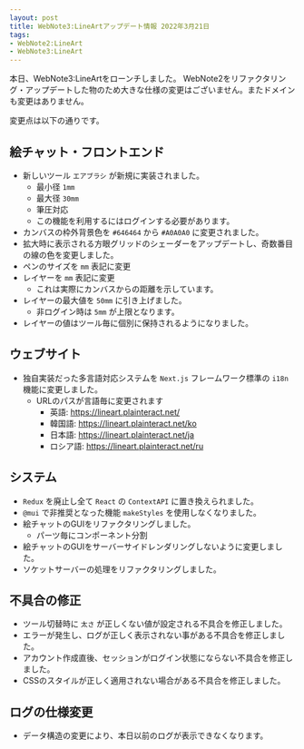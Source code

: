 ```yaml
---
layout: post
title: WebNote3:LineArtアップデート情報 2022年3月21日
tags:
- WebNote2:LineArt
- WebNote3:LineArt
---
```


本日、WebNote3:LineArtをローンチしました。
WebNote2をリファクタリング・アップデートした物のため大きな仕様の変更はございません。またドメインも変更はありません。

変更点は以下の通りです。

## 絵チャット・フロントエンド
* 新しいツール `エアブラシ` が新規に実装されました。
  - 最小径 `1mm`
  - 最大径 `30mm`
  - 筆圧対応
  - この機能を利用するにはログインする必要があります。
* カンバスの枠外背景色を `#646464` から `#A0A0A0` に変更されました。
* 拡大時に表示される方眼グリッドのシェーダーをアップデートし、奇数番目の線の色を変更しました。
* ペンのサイズを `mm` 表記に変更
* レイヤーを `mm` 表記に変更
  - これは実際にカンバスからの距離を示しています。
* レイヤーの最大値を `50mm` に引き上げました。
  - 非ログイン時は `5mm` が上限となります。
* レイヤーの値はツール毎に個別に保持されるようになりました。

## ウェブサイト
* 独自実装だった多言語対応システムを `Next.js` フレームワーク標準の `i18n` 機能に変更しました。
  - URLのパスが言語毎に変更されます
    - 英語: https://lineart.plainteract.net/
    - 韓国語: https://lineart.plainteract.net/ko
    - 日本語: https://lineart.plainteract.net/ja
    - ロシア語: https://lineart.plainteract.net/ru

## システム
* `Redux` を廃止し全て `React` の `ContextAPI` に置き換えられました。
* `@mui` で非推奨となった機能 `makeStyles` を使用しなくなりました。
* 絵チャットのGUIをリファクタリングしました。
  - パーツ毎にコンポーネント分割
* 絵チャットのGUIをサーバーサイドレンダリングしないように変更しました。
* ソケットサーバーの処理をリファクタリングしました。

## 不具合の修正
* ツール切替時に `太さ` が正しくない値が設定される不具合を修正しました。
* エラーが発生し、ログが正しく表示されない事がある不具合を修正しました。
* アカウント作成直後、セッションがログイン状態にならない不具合を修正しました。
* CSSのスタイルが正しく適用されない場合がある不具合を修正しました。

## ログの仕様変更
* データ構造の変更により、本日以前のログが表示できなくなります。
